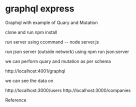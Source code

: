 # graphql express


 Graphql with example of  Quary and Mutation
 
  clone and  run npm install
  
  run server  using ccommand -- node server.js
  
  run json server (outside network) using npm run json:server
  
  
   we can perform  quary and  mutation as per schema
   
   http://localhost:4001/graphql
   
   
   we can see the data on 
   
   http://localhost:3000/users
   http://localhost:3000/companies
  
  
  Reference 
